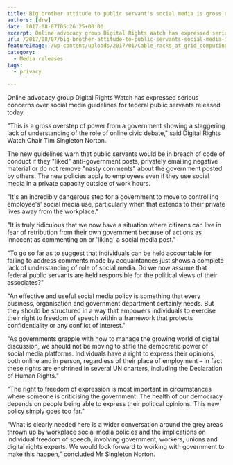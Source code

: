 ```yaml
---
title: Big brother attitude to public servant's social media is gross overstep of power
authors: [drw]
date: 2017-08-07T05:26:25+00:00
excerpt: Online advocacy group Digital Rights Watch has expressed serious concerns over social media guidelines for federal public servants released today.
url: /2017/08/07/big-brother-attitude-to-public-servants-social-media-is-gross-overstep-of-power/
featureImage: /wp-content/uploads/2017/01/Cable_racks_at_grid_computing_center_Fermilab_with_blue_lights.jpg
category:
  - Media releases
tags:
  - privacy

---
```

Online advocacy group Digital Rights Watch has expressed serious concerns over social media guidelines for federal public servants released today.

"This is a gross overstep of power from a government showing a staggering lack of understanding of the role of online civic debate," said Digital Rights Watch Chair Tim Singleton Norton.

The new guidelines warn that public servants would be in breach of code of conduct if they "liked" anti-government posts, privately emailing negative mat­erial or do not ­remove "nasty comments" about the government posted by others. The new policies apply to employees even if they use social media in a private capacity outside of work hours.

"It's an incredibly dangerous step for a government to move to controlling employee's' social media use, particularly when that extends to their private lives away from the workplace."

"It is truly ridiculous that we now have a situation where citizens can live in fear of retribution from their own government because of actions as innocent as commenting on or 'liking' a social media post."

"To go so far as to suggest that individuals can be held accountable for failing to address comments made by acquaintances just shows a complete lack of understanding of role of social media. Do we now assume that federal public servants are held responsible for the political views of their associates?"

"An effective and useful social media policy is something that every business, organisation and government department certainly needs. But they should be structured in a way that empowers individuals to exercise their right to freedom of speech within a framework that protects confidentiality or any conflict of interest."

"As governments grapple with how to manage the growing world of digital discussion, we should not be moving to stifle the democratic power of social media platforms. Individuals have a right to express their opinions, both online and in person, regardless of their place of employment &#8211; in fact these rights are enshrined in several UN charters, including the Declaration of Human Rights."

"The right to freedom of expression is most important in circumstances where someone is criticising the government. The health of our democracy depends on people being able to express their political opinions. This new policy simply goes too far."

"What is clearly needed here is a wider conversation around the grey areas thrown up by workplace social media policies and the implications on individual freedom of speech, involving government, workers, unions and digital rights experts. We would look forward to working with government to make this happen," concluded Mr Singleton Norton.
